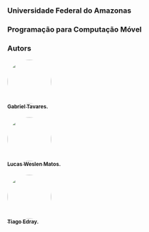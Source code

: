 ### Universidade Federal do Amazonas
### Programação para Computação Móvel

### Autors

<div>
  <a href="https://github.com/gabrieltav">
  <img style="border-radius: 50%;" src="https://github.com/gabrieltav.png" width="100px;" alt=""/>
  <br />
  <sub><b>Gabriel Tavares.</b></sub></a>
</div>

<br/>

<div>
  <a href="https://github.com/matoslopes23">
  <img style="border-radius: 50%;" src="https://github.com/matoslopes23.png" width="100px;" alt=""/>
  <br />
  <sub><b>Lucas Weslen Matos.</b></sub></a>
</div>

<br/>

<div>
  <a href="https://github.com/tiago-edray">
  <img style="border-radius: 50%;" src="https://github.com/tiago-edray.png" width="100px;" alt=""/>
  <br />
  <sub><b>Tiago Edray.</b></sub></a>
</div>
